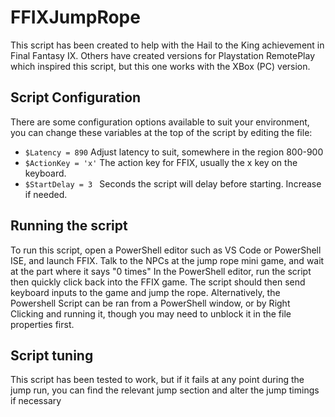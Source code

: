 # FFIXJumpRope

This script has been created to help with the Hail to the King achievement in Final Fantasy IX.
Others have created versions for Playstation RemotePlay which inspired this script, but this one works with the XBox (PC) version.

## Script Configuration

There are some configuration options available to suit your environment, you can change these variables at the top of the script by editing the file:

- `$Latency = 890`      Adjust latency to suit, somewhere in the region 800-900
- `$ActionKey = 'x'`    The action key for FFIX, usually the x key on the keyboard.
- `$StartDelay = 3 `    Seconds the script will delay before starting. Increase if needed.

## Running the script
To run this script, open a PowerShell editor such as VS Code or PowerShell ISE, and launch FFIX. Talk to the NPCs at the jump rope mini game, and wait at the part where it says "0 times" In the PowerShell editor, run the script then quickly click back into the FFIX game. The script should then send keyboard inputs to the game and jump the rope. Alternatively, the Powershell Script can be ran from a PowerShell window, or by Right Clicking and running it, though you may need to unblock it in the file properties first.

## Script tuning
This script has been tested to work, but if it fails at any point during the jump run, you can find the relevant jump section and alter the jump timings if necessary
